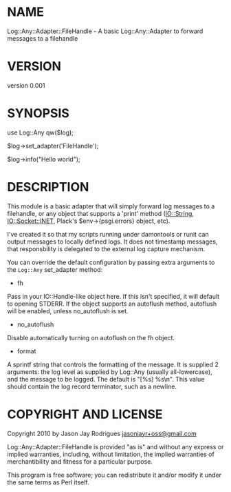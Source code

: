 # NAME

Log::Any::Adapter::FileHandle - A basic Log::Any::Adapter to forward messages to a filehandle

# VERSION

version 0.001

# SYNOPSIS

  use Log::Any qw($log);

  $log->set_adapter('FileHandle');

  $log->info("Hello world");
 

# DESCRIPTION

This module is a basic adapter that will simply forward log messages to a filehandle, or any object that
supports a 'print' method ([IO::String](http://search.cpan.org/perldoc?IO::String), [IO::Socket::INET](http://search.cpan.org/perldoc?IO::Socket::INET), Plack's $env->{psgi.errors} object, etc).

I've created it so that my scripts running under damontools or runit can output
messages to locally defined logs.  It does not timestamp messages, that responsbility  is
delegated to the external log capture mechanism.

You can override the default configuration by passing extra arguments to the
`Log::Any` set_adapter method:

- fh

Pass in your IO::Handle-like object here.  If this isn't specified, it will default to opening STDERR. 
If the object supports an autoflush method, autoflush will be enabled, unless no_autoflush is set.

- no_autoflush

Disable automatically turning on autoflush on the fh object.

- format

A sprintf string that controls the formatting of the message.  It is supplied 2
arguments: the log level as supplied by Log::Any (usually all-lowercase), and
the message to be logged.  The default is "[%s] %s\n".  This value should contain the log
record terminator, such as a newline.



# COPYRIGHT AND LICENSE

Copyright 2010 by Jason Jay Rodrigues <jasonjayr+oss@gmail.com>

Log::Any::Adapter::FileHandle is provided "as is" and without any express or
implied warranties, including, without limitation, the implied warranties of
merchantibility and fitness for a particular purpose.

This program is free software; you can redistribute it and/or modify it under
the same terms as Perl itself.